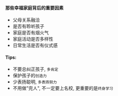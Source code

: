 #### 那些幸福家庭背后的重要因素

- 父母关系融洽
- 是否有聆听孩子
- 家庭是否有烟火气
- 家庭活动是否多样性
- 日常生活是否有仪式感


#### Tips:
- 不要总纠正孩子, `多肯定`
- 保护孩子的`创造力`
- 少表扬聪明, `多表扬努力`
- 不用做"完人",  不一定要上名校, 更重要的是`终身学习`